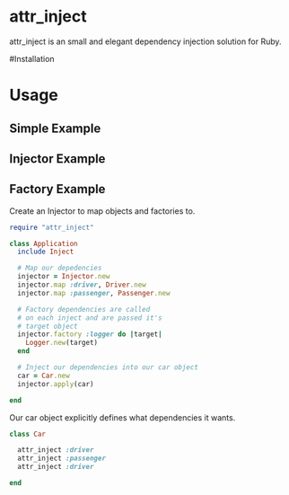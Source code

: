 # attr\_inject

attr\_inject is an small and elegant dependency injection solution for Ruby.

#Installation

# Usage
## Simple Example
## Injector Example
## Factory Example

Create an Injector to map objects and factories to.

~~~ ruby
require "attr_inject"

class Application
  include Inject

  # Map our depedencies
  injector = Injector.new
  injector.map :driver, Driver.new
  injector.map :passenger, Passenger.new

  # Factory dependencies are called
  # on each inject and are passed it's
  # target object
  injector.factory :logger do |target|
    Logger.new(target)
  end

  # Inject our dependencies into our car object
  car = Car.new
  injector.apply(car)

end
~~~

Our car object explicitly defines what dependencies it wants.

~~~ ruby
class Car

  attr_inject :driver
  attr_inject :passenger
  attr_inject :driver

end
~~~
